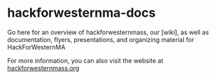 hackforwesternma-docs
=====================

Go here for an overview of hackforwesternmass, our [wiki], as well as documentation, flyers, presentations, and organizing material for HackForWesternMA

For more information, you can also visit the website at [hackforwesternmass.org](http://hackforwesternmass.org)
